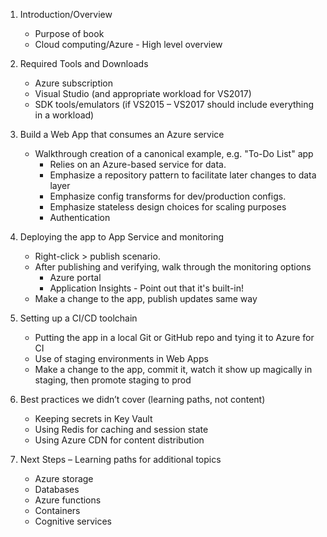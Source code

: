 1. Introduction/Overview
    * Purpose of book
    * Cloud computing/Azure - High level overview
     
2. Required Tools and Downloads
    * Azure subscription 
    * Visual Studio (and appropriate workload for VS2017)
    * SDK tools/emulators (if VS2015 – VS2017 should include everything in a workload)

3. Build a Web App that consumes an Azure service 
    * Walkthrough creation of a canonical example, e.g. "To-Do List" app
        * Relies on an Azure-based service for data.
        * Emphasize a repository pattern to facilitate later changes to data layer
        * Emphasize config transforms for dev/production configs.
        * Emphasize stateless design choices for scaling purposes
        * Authentication
    
4. Deploying the app to App Service and monitoring 
    * Right-click > publish scenario.
    * After publishing and verifying, walk through the monitoring options
        * Azure portal
        * Application Insights - Point out that it's built-in!
    * Make a change to the app, publish updates same way

5. Setting up a CI/CD toolchain 
    * Putting the app in a local Git or GitHub repo and tying it to Azure for CI
    * Use of staging environments in Web Apps 
    * Make a change to the app, commit it, watch it show up magically in staging, then promote staging to prod

6. Best practices we didn’t cover (learning paths, not content)
    * Keeping secrets in Key Vault
    * Using Redis for caching and session state
    * Using Azure CDN for content distribution

7.	Next Steps – Learning paths for additional topics
    * Azure storage
    * Databases
    * Azure functions
    * Containers
    * Cognitive services
